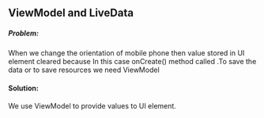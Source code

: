 ## ViewModel and LiveData

##### Problem: 
When we change the orientation of mobile phone then value stored in UI element cleared because In this case onCreate() method called .To save the data or to save resources we need ViewModel 

#### Solution:
We use ViewModel to provide values to UI element.
